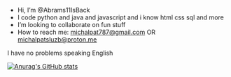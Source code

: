 - Hi, I’m @Abrams11IsBack
- I code python and java and javascript and i know html css sql and more
- I’m looking to collaborate on fun stuff
- How to reach me: michalpat787@gmail.com OR michalpatsluzb@proton.me

I have no problems speaking English

[![Anurag's GitHub stats](https://github-readme-stats.vercel.app/api?username=Abrams11IsBack)](https://github.com/anuraghazra/github-readme-stats)
